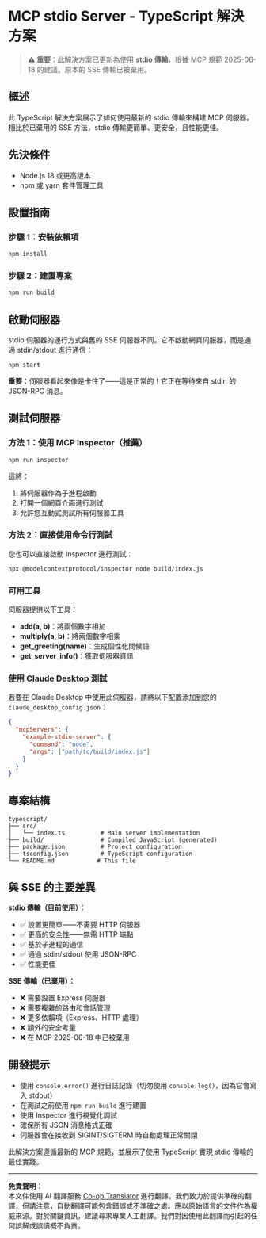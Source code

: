 <!--
CO_OP_TRANSLATOR_METADATA:
{
  "original_hash": "9d799c4a30a8383e0a74af9153262972",
  "translation_date": "2025-08-26T20:06:51+00:00",
  "source_file": "03-GettingStarted/05-stdio-server/solution/typescript/README.md",
  "language_code": "tw"
}
-->
# MCP stdio Server - TypeScript 解決方案

> **⚠️ 重要**：此解決方案已更新為使用 **stdio 傳輸**，根據 MCP 規範 2025-06-18 的建議。原本的 SSE 傳輸已被棄用。

## 概述

此 TypeScript 解決方案展示了如何使用最新的 stdio 傳輸來構建 MCP 伺服器。相比於已棄用的 SSE 方法，stdio 傳輸更簡單、更安全，且性能更佳。

## 先決條件

- Node.js 18 或更高版本
- npm 或 yarn 套件管理工具

## 設置指南

### 步驟 1：安裝依賴項

```bash
npm install
```

### 步驟 2：建置專案

```bash
npm run build
```

## 啟動伺服器

stdio 伺服器的運行方式與舊的 SSE 伺服器不同。它不啟動網頁伺服器，而是通過 stdin/stdout 進行通信：

```bash
npm start
```

**重要**：伺服器看起來像是卡住了——這是正常的！它正在等待來自 stdin 的 JSON-RPC 消息。

## 測試伺服器

### 方法 1：使用 MCP Inspector（推薦）

```bash
npm run inspector
```

這將：
1. 將伺服器作為子進程啟動
2. 打開一個網頁介面進行測試
3. 允許您互動式測試所有伺服器工具

### 方法 2：直接使用命令行測試

您也可以直接啟動 Inspector 進行測試：

```bash
npx @modelcontextprotocol/inspector node build/index.js
```

### 可用工具

伺服器提供以下工具：

- **add(a, b)**：將兩個數字相加
- **multiply(a, b)**：將兩個數字相乘  
- **get_greeting(name)**：生成個性化問候語
- **get_server_info()**：獲取伺服器資訊

### 使用 Claude Desktop 測試

若要在 Claude Desktop 中使用此伺服器，請將以下配置添加到您的 `claude_desktop_config.json`：

```json
{
  "mcpServers": {
    "example-stdio-server": {
      "command": "node",
      "args": ["path/to/build/index.js"]
    }
  }
}
```

## 專案結構

```
typescript/
├── src/
│   └── index.ts          # Main server implementation
├── build/                # Compiled JavaScript (generated)
├── package.json          # Project configuration
├── tsconfig.json         # TypeScript configuration
└── README.md            # This file
```

## 與 SSE 的主要差異

**stdio 傳輸（目前使用）：**
- ✅ 設置更簡單——不需要 HTTP 伺服器
- ✅ 更高的安全性——無需 HTTP 端點
- ✅ 基於子進程的通信
- ✅ 通過 stdin/stdout 使用 JSON-RPC
- ✅ 性能更佳

**SSE 傳輸（已棄用）：**
- ❌ 需要設置 Express 伺服器
- ❌ 需要複雜的路由和會話管理
- ❌ 更多依賴項（Express、HTTP 處理）
- ❌ 額外的安全考量
- ❌ 在 MCP 2025-06-18 中已被棄用

## 開發提示

- 使用 `console.error()` 進行日誌記錄（切勿使用 `console.log()`，因為它會寫入 stdout）
- 在測試之前使用 `npm run build` 進行建置
- 使用 Inspector 進行視覺化調試
- 確保所有 JSON 消息格式正確
- 伺服器會在接收到 SIGINT/SIGTERM 時自動處理正常關閉

此解決方案遵循最新的 MCP 規範，並展示了使用 TypeScript 實現 stdio 傳輸的最佳實踐。

---

**免責聲明**：  
本文件使用 AI 翻譯服務 [Co-op Translator](https://github.com/Azure/co-op-translator) 進行翻譯。我們致力於提供準確的翻譯，但請注意，自動翻譯可能包含錯誤或不準確之處。應以原始語言的文件作為權威來源。對於關鍵資訊，建議尋求專業人工翻譯。我們對因使用此翻譯而引起的任何誤解或誤讀概不負責。